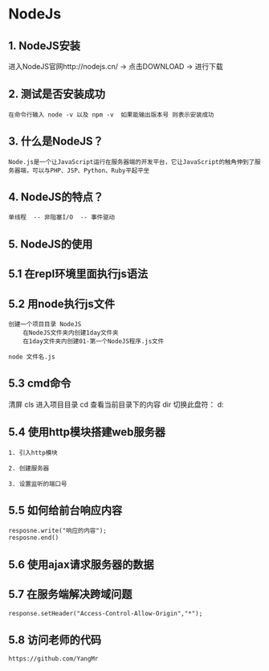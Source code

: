 # NodeJs

## 1. NodeJS安装

   进入NodeJS官网http://nodejs.cn/  ->  点击DOWNLOAD -> 进行下载
   
## 2. 测试是否安装成功

    在命令行输入 node -v 以及 npm -v  如果能输出版本号 则表示安装成功 
    

## 3. 什么是NodeJS？

    Node.js是一个让JavaScript运行在服务器端的开发平台，它让JavaScript的触角伸到了服务器端，可以与PHP、JSP、Python、Ruby平起平坐    
    
## 4. NodeJS的特点？

    单线程  -- 非阻塞I/O  -- 事件驱动    
    
## 5. NodeJS的使用    

## 5.1 在repl环境里面执行js语法

## 5.2 用node执行js文件

    创建一个项目目录 NodeJS
        在NodeJS文件夹内创建1day文件夹
        在1day文件夹内创建01-第一个NodeJS程序.js文件
    
    node 文件名.js   
        
## 5.3 cmd命令
   
   清屏 cls
   进入项目目录  cd
   查看当前目录下的内容  dir
   切换此盘符：   d:  
   
## 5.4 使用http模块搭建web服务器   

    1. 引入http模块
    
    2. 创建服务器
    
    3. 设置监听的端口号
   
## 5.5 如何给前台响应内容

    resposne.write("响应的内容");
    resposne.end()   
    
## 5.6 使用ajax请求服务器的数据 
    

## 5.7 在服务端解决跨域问题

    response.setHeader("Access-Control-Allow-Origin","*"); 
    
## 5.8 访问老师的代码

    https://github.com/YangMr      
   
  